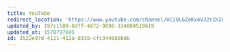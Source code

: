 ```yaml
---
title: YouTube
redirect_location: 'https://www.youtube.com/channel/UCiULGZeKx4VJ2rZn2BOtz3Q'
updated_by: 197c1509-8dff-4d72-9898-334084519619
updated_at: 1578797695
id: 3522e97d-4111-412a-8338-cfc34468bbdb
---
```

